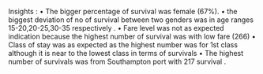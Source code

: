 Insights :
•	The bigger percentage of survival was female (67%).
•	 the biggest deviation of no of survival between two genders  was in age ranges 15-20,20-25,30-35 respectively .
•	Fare level was not as expected indication because the highest number of survival was with low fare (266)
•	Class of stay was as expected as the highest number was for 1st class although it is near to the lowest class in terms of survivals
•	The highest number of survivals was from Southampton port with 217 survival .
